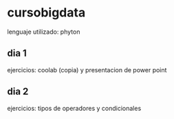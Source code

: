 # cursobigdata
lenguaje utilizado: phyton
## dia 1
ejercicios: coolab (copia) y presentacion de power point

## dia 2
ejercicios: tipos de operadores y condicionales
